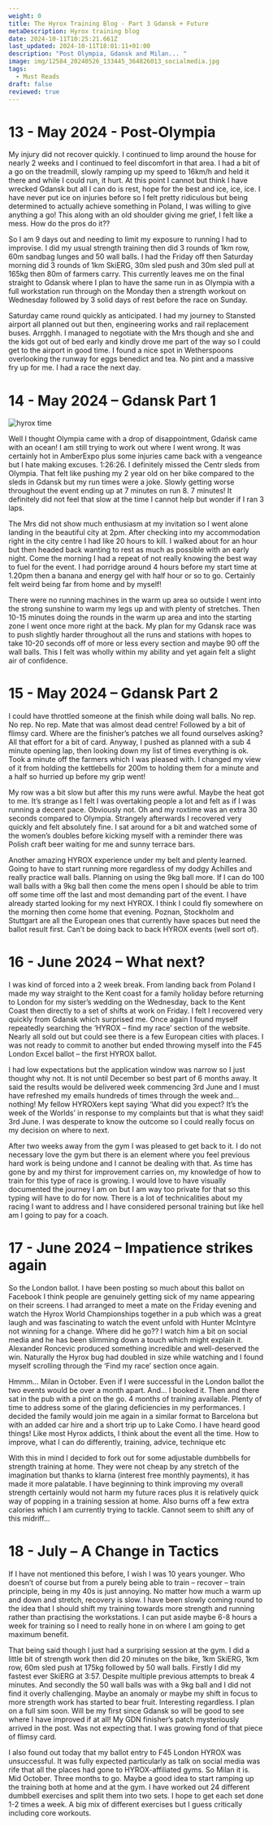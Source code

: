 ```yaml
---
weight: 0
title: The Hyrox Training Blog - Part 3 Gdansk + Future
metaDescription: Hyrox training blog
date: 2024-10-11T10:25:21.661Z
last_updated: 2024-10-11T18:01:11+01:00
description: "Post Olympia, Gdansk and Milan... "
image: img/12584_20240526_133445_364826013_socialmedia.jpg
tags:
  - Must Reads
draft: false
reviewed: true
---
```

# 13 - May 2024 - Post-Olympia

My injury did not recover quickly. I continued to limp around the house for nearly 2 weeks and I continued to feel discomfort in that area. I had a bit of a go on the treadmill, slowly ramping up my speed to 16km/h and held it there and while I could run, it hurt. At this point I cannot but think I have wrecked Gdansk but all I can do is rest, hope for the best and ice, ice, ice. I have never put ice on injuries before so I felt pretty ridiculous but being determined to actually achieve something in Poland, I was willing to give anything a go! This along with an old shoulder giving me grief, I felt like a mess. How do the pros do it??

So I am 9 days out and needing to limit my exposure to running I had to improvise. I did my usual strength training then did 3 rounds of 1km row, 60m sandbag lunges and 50 wall balls. I had the Friday off then Saturday morning did 3 rounds of 1km SkiERG, 30m sled push and 30m sled pull at 165kg then 80m of farmers carry. This currently leaves me on the final straight to Gdansk where I plan to have the same run in as Olympia with a full workstation run through on the Monday then a strength workout on Wednesday followed by 3 solid days of rest before the race on Sunday.

Saturday came round quickly as anticipated. I had my journey to Stansted airport all planned out but then, engineering works and rail replacement buses. Arrgghh. I managed to negotiate with the Mrs though and she and the kids got out of bed early and kindly drove me part of the way so I could get to the airport in good time. I found a nice spot in Wetherspoons overlooking the runway for eggs benedict and tea. No pint and a massive fry up for me. I had a race the next day.

# 14 - May 2024 – Gdansk Part 1

![hyrox time](img/12584_20240526_145653_364837750_socialmedia.jpg "Hyrox Time")

Well I thought Olympia came with a drop of disappointment, Gdańsk came with an ocean! I am still trying to work out where I went wrong. It was certainly hot in AmberExpo plus some injuries came back with a vengeance but I hate making excuses. 1:26:26. I definitely missed the Centr sleds from Olympia. That felt like pushing my 2 year old on her bike compared to the sleds in Gdansk but my run times were a joke. Slowly getting worse throughout the event ending up at 7 minutes on run 8. 7 minutes! It definitely did not feel that slow at the time I cannot help but wonder if I ran 3 laps.

The Mrs did not show much enthusiasm at my invitation so I went alone landing in the beautiful city at 2pm. After checking into my accommodation right in the city centre I had like 20 hours to kill. I walked about for an hour but then headed back wanting to rest as much as possible with an early night. Come the morning I had a repeat of not really knowing the best way to fuel for the event. I had porridge around 4 hours before my start time at 1.20pm then a banana and energy gel with half hour or so to go. Certainly felt weird being far from home and by myself!

There were no running machines in the warm up area so outside I went into the strong sunshine to warm my legs up and with plenty of stretches. Then 10-15 minutes doing the rounds in the warm up area and into the starting zone I went once more right at the back. My plan for my Gdansk race was to push slightly harder throughout all the runs and stations with hopes to take 10-20 seconds off of more or less every section and maybe 90 off the wall balls. This I felt was wholly within my ability and yet again felt a slight air of confidence.

# 15 - May 2024 – Gdansk Part 2

I could have throttled someone at the finish while doing wall balls. No rep. No rep. No rep. Mate that was almost dead centre! Followed by a bit of flimsy card. Where are the finisher’s patches we all found ourselves asking? All that effort for a bit of card. Anyway, I pushed as planned with a sub 4 minute opening lap, then looking down my list of times everything is ok. Took a minute off the farmers which I was pleased with. I changed my view of it from holding the kettlebells for 200m to holding them for a minute and a half so hurried up before my grip went!

My row was a bit slow but after this my runs were awful. Maybe the heat got to me. It’s strange as I felt I was overtaking people a lot and felt as if I was running a decent pace. Obviously not. Oh and my roxtime was an extra 30 seconds compared to Olympia. Strangely afterwards I recovered very quickly and felt absolutely fine. I sat around for a bit and watched some of the women’s doubles before kicking myself with a reminder there was Polish craft beer waiting for me and sunny terrace bars.

Another amazing HYROX experience under my belt and plenty learned. Going to have to start running more regardless of my dodgy Achilles and really practice wall balls. Planning on using the 9kg ball more. If I can do 100 wall balls with a 9kg ball then come the mens open I should be able to trim off some time off the last and most demanding part of the event. I have already started looking for my next HYROX. I think I could fly somewhere on the morning then come home that evening. Poznan, Stockholm and Stuttgart are all the European ones that currently have spaces but need the ballot result first. Can’t be doing back to back HYROX events (well sort of).

# 16 - June 2024 – What next?

I was kind of forced into a 2 week break. From landing back from Poland I made my way straight to the Kent coast for a family holiday before returning to London for my sister’s wedding on the Wednesday, back to the Kent Coast then directly to a set of shifts at work on Friday. I felt I recovered very quickly from Gdansk which surprised me. Once again I found myself repeatedly searching the ‘HYROX – find my race’ section of the website. Nearly all sold out but could see there is a few European cities with places. I was not ready to commit to another but ended throwing myself into the F45 London Excel ballot – the first HYROX ballot.

I had low expectations but the application window was narrow so I just thought why not. It is not until December so best part of 6 months away. It said the results would be delivered week commencing 3rd June and I must have refreshed my emails hundreds of times through the week and… nothing! My fellow HYROXers kept saying ‘What did you expect? It’s the week of the Worlds’ in response to my complaints but that is what they said! 3rd June. I was desperate to know the outcome so I could really focus on my decision on where to next.

After two weeks away from the gym I was pleased to get back to it. I do not necessary love the gym but there is an element where you feel previous hard work is being undone and I cannot be dealing with that. As time has gone by and my thirst for improvement carries on, my knowledge of how to train for this type of race is growing. I would love to have visually documented the journey I am on but I am way too private for that so this typing will have to do for now. There is a lot of technicalities about my racing I want to address and I have considered personal training but like hell am I going to pay for a coach.

# 17 - June 2024 – Impatience strikes again

So the London ballot. I have been posting so much about this ballot on Facebook I think people are genuinely getting sick of my name appearing on their screens. I had arranged to meet a mate on the Friday evening and watch the Hyrox World Championships together in a pub which was a great laugh and was fascinating to watch the event unfold with Hunter McIntyre not winning for a change. Where did he go?? I watch him a bit on social media and he has been slimming down a touch which might explain it. Alexander Roncevic produced something incredible and well-deserved the win. Naturally the Hyrox bug had doubled in size while watching and I found myself scrolling through the ‘Find my race’ section once again.

Hmmm… Milan in October. Even if I were successful in the London ballot the two events would be over a month apart. And… I booked it. Then and there sat in the pub with a pint on the go. 4 months of training available. Plenty of time to address some of the glaring deficiencies in my performances. I decided the family would join me again in a similar format to Barcelona but with an added car hire and a short trip up to Lake Como. I have heard good things! Like most Hyrox addicts, I think about the event all the time. How to improve, what I can do differently, training, advice, technique etc

With this in mind I decided to fork out for some adjustable dumbbells for strength training at home. They were not cheap by any stretch of the imagination but thanks to klarna (interest free monthly payments), it has made it more palatable. I have beginning to think improving my overall strength certainly would not harm my future races plus it is relatively quick way of popping in a training session at home. Also burns off a few extra calories which I am currently trying to tackle. Cannot seem to shift any of this midriff…

# 18 - July – A Change in Tactics

If I have not mentioned this before, I wish I was 10 years younger. Who doesn’t of course but from a purely being able to train – recover – train principle, being in my 40s is just annoying. No matter how much a warm up and down and stretch, recovery is slow. I have been slowly coming round to the idea that I should shift my training towards more strength and running rather than practising the workstations. I can put aside maybe 6-8 hours a week for training so I need to really hone in on where I am going to get maximum benefit.

That being said though I just had a surprising session at the gym. I did a little bit of strength work then did 20 minutes on the bike, 1km SkiERG, 1km row, 60m sled push at 175kg followed by 50 wall balls. Firstly I did my fastest ever SkiERG at 3:57. Despite multiple previous attempts to break 4 minutes. And secondly the 50 wall balls was with a 9kg ball and I did not find it overly challenging. Maybe an anomaly or maybe my shift in focus to more strength work has started to bear fruit. Interesting regardless. I plan on a full sim soon. Will be my first since Gdansk so will be good to see where I have improved if at all! My GDN finisher’s patch mysteriously arrived in the post. Was not expecting that. I was growing fond of that piece of flimsy card.

I also found out today that my ballot entry to F45 London HYROX was unsuccessful. It was fully expected particularly as talk on social media was rife that all the places had gone to HYROX-affiliated gyms. So Milan it is. Mid October. Three months to go. Maybe a good idea to start ramping up the training both at home and at the gym. I have worked out 24 different dumbbell exercises and split them into two sets. I hope to get each set done 1-2 times a week. A big mix of different exercises but I guess critically including core workouts.